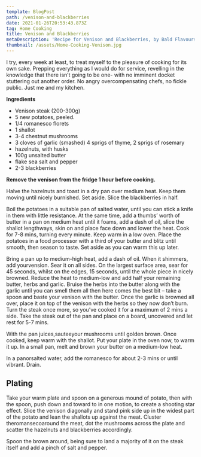 ```yaml
---
template: BlogPost
path: /venison-and-blackberries
date: 2021-01-26T20:53:43.873Z
tag: Home Cooking
title: Venison and Blackberries
metaDescription: 'Recipe for Venison and Blackberries, by Bald Flavours'
thumbnail: /assets/Home-Cooking-Venison.jpg
---
```

I try, every week at least, to treat myself to the pleasure of cooking for its own sake. Prepping everything as I would do for service, revelling in the knowledge that there isn’t going to be one- with no imminent docket stuttering out another order. No angry overcompensating chefs, no fickle public. Just me and my kitchen.

**Ingredients**

* Venison steak (200-300g)
* 5 new potatoes, peeled.
* 1/4 romanesco florets
* 1 shallot
* 3-4 chestnut mushrooms
* 3 cloves of garlic (smashed) 4 sprigs of thyme, 2 sprigs of rosemary
* hazelnuts, with husks
* 100g unsalted butter
* flake sea salt and pepper
* 2-3 blackberries

**Remove the venison from the fridge 1 hour before cooking.**

Halve the hazelnuts and toast in a dry pan over medium heat. Keep them moving until nicely burnished. Set aside. Slice the blackberries in half.

Boil the potatoes in a suitable pan of salted water, until you can stick a knife in them with little resistance. At the same time, add a thumbs’ worth of butter in a pan on medium heat until it foams, add a dash of oil, slice the shallot lengthways, skin on and place face down and lower the heat. Cook for 7-8 mins, turning every minute. Keep warm in a low oven. Place the potatoes in a food processor with a third of your butter and blitz until smooth, then season to taste. Set aside as you can warm this up later.

Bring a pan up to medium-high heat, add a dash of oil. When it shimmers, add yourvension. Sear it on all sides. On the largest surface area, sear for 45 seconds, whilst on the edges, 15 seconds, until the whole piece in nicely browned. Reduce the heat to medium-low and add half your remaining butter, herbs and garlic. Bruise the herbs into the butter along with the garlic until you can smell them all then here comes the best bit – take a spoon and baste your venison with the butter. Once the garlic is browned all over, place it on top of the venison with the herbs so they now don’t burn. Turn the steak once more, so you’ve cooked it for a maximum of 2 mins a side. Take the steak out of the pan and place on a board, uncovered and let rest for 5-7 mins.

With the pan juices,sauteeyour mushrooms until golden brown. Once cooked, keep warm with the shallot. Put your plate in the oven now, to warm it up. In a small pan, melt and brown your butter on a medium-low heat.

In a panorsalted water, add the romanesco for about 2-3 mins or until vibrant. Drain.

## **Plating**

Take your warm plate and spoon on a generous mound of potato, then with the spoon, push down and toward to in one motion, to create a shooting star effect. Slice the venison diagonally and stand pink side up in the widest part of the potato and lean the shallots up against the meat. Cluster theromansecoaround the meat, dot the mushrooms across the plate and scatter the hazelnuts and blackberries accordingly.

Spoon the brown around, being sure to land a majority of it on the steak itself and add a pinch of salt and pepper.
